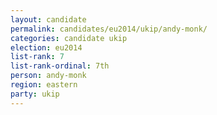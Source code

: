 ```yaml
---
layout: candidate
permalink: candidates/eu2014/ukip/andy-monk/
categories: candidate ukip
election: eu2014
list-rank: 7
list-rank-ordinal: 7th
person: andy-monk
region: eastern
party: ukip
---
```

